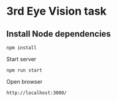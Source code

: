 # 3rd Eye Vision task

## Install Node dependencies

```
npm install
```

Start server

```
npm run start
```

Open browser

```
http://localhost:3000/
```
